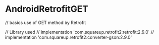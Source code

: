 # AndroidRetrofitGET
// basics use of GET method by Retrofit


// Library used
//  implementation 'com.squareup.retrofit2:retrofit:2.9.0'
//  implementation 'com.squareup.retrofit2:converter-gson:2.9.0'
